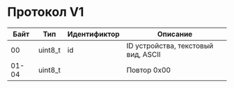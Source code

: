 # Протокол V1



| Байт  | Тип     | Идентификтор | Описание                            |
| ----- | ------- | ------------ | ----------------------------------- |
| 00    | uint8_t | id           | ID устройства, текстовый вид, ASCII |
| 01-04 | uint8_t |              | Повтор 0x00                         |

